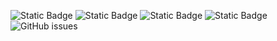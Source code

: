 ![Static Badge](https://img.shields.io/badge/blacklists-60-000000) ![Static Badge](https://img.shields.io/badge/blacklisted-2690096-cc0000) ![Static Badge](https://img.shields.io/badge/whitelisted-2245-00CC00) ![Static Badge](https://img.shields.io/badge/streaming_blacklist-28107-000000) ![GitHub issues](https://img.shields.io/github/issues/fabriziosalmi/blacklists)
